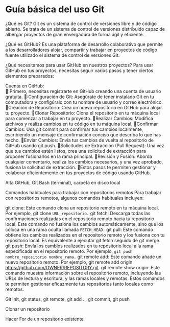 # Guía básica del uso Git

¿Qué es Git?
Git es un sistema de control de versiones libre y de código abierto. Se trata de un sistema de control de versiones distribuido capaz de albergar proyectos de gran envergadura de forma ágil y eficiente.

¿Qué es GitHub?
Es una plataforma de desarrollo colaborativo que permite a los desarrolladores alojar, compartir y trabajar en proyectos de código fuente utilizado el sistema de control de versiones Git.

¿Qué necesitamos para usar GitHub en nuestros proyectos?
Para usar GitHub en tus proyectos, necesitas seguir varios pasos y tener ciertos elementos preparados:

Cuenta en GitHub: <br>
🥇:Primero, necesitas registrarte en GitHub creando una cuenta de usuario gratuita.
🥇:Configuración de Git: Asegúrate de tener instalado Git en tu computadora y configúralo con tu nombre de usuario y correo electrónico.
🥇Creación de Repositorio: Crea un nuevo repositorio en GitHub para alojar tu proyecto.
🥇Clonar Repositorio: Clona el repositorio en tu máquina local para comenzar a trabajar en tu proyecto.
🥇Realizar Cambios: Modifica archivos y realiza cambios en tu código en tu máquina local.
🥇Confirmar Cambios: Usa git commit para confirmar tus cambios localmente, escribiendo un mensaje de confirmación conciso que describa lo que has hecho.
🥇Enviar Cambios: Envía tus cambios de vuelta al repositorio de GitHub usando git push.
🥇Solicitudes de Extracción (Pull Request): Una vez que tus cambios estén listos, crea una solicitud de extracción para proponer fusionarlos en la rama principal.
🥇Revisión y Fusión: Aborda cualquier comentario, realiza los cambios necesarios, y una vez aprobado, fusiona la solicitud de extracción.
🥇Estos pasos te permiten gestionar y colaborar eficientemente en tus proyectos de código usando GitHub.

Alta GitHub, Git Bash (terminal), carpeta en disco local

Comandos habituales para trabajar con repositorios remotos 
Para trabajar con repositorios remotos, algunos comandos habituales incluyen:

git clone: Este comando clona un repositorio remoto en tu máquina local. Por ejemplo, git clone ```URL_repositorio.```
git fetch: Descarga todas las confirmaciones realizadas en el repositorio remoto hacia tu repositorio local. Este comando no fusiona los cambios automáticamente, sino que los coloca en una rama oculta llamada ```FETCH_HEAD.```
git pull: Este comando obtiene los cambios realizados en el repositorio remoto y los fusiona con tu repositorio local. Es equivalente a ejecutar git fetch seguido de git merge.
git push: Envía los cambios realizados en tu repositorio local a la rama especificada en el repositorio remoto. Por ejemplo, ```git push nombre_repositorio nombre_rama.```
git remote add: Este comando añade un nuevo repositorio remoto. Por ejemplo, git remote add origin https://github.com/OWNER/REPOSITORY.git.
git remote show origin: Este comando muestra información sobre el repositorio remoto, incluyendo las URLs de lectura y escritura, y las ramas locales y remotas.
Estos comandos te permiten gestionar eficazmente tus repositorios tanto locales como remotos.

Git init, git status,  git remote, git add . , git commit, git push

Clonar un repositorio


Hacer For de un repositorio existente

